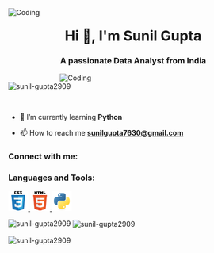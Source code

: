 <img align="right" alt="Coding" width="1000" src="https://encrypted-tbn0.gstatic.com/images?q=tbn:ANd9GcSBM_nQoibKUsq_kEdA4LheoKbabyXJRlQwkw&s"/>
<h1 align="center">Hi 👋, I'm Sunil Gupta</h1>
<h3 align="center">A passionate Data Analyst from India</h3>

<img align="right" alt="Coding" width="400" src="https://camo.githubusercontent.com/2366b34bb903c09617990fb5fff4622f3e941349e846ddb7e73df872a9d21233/68747470733a2f2f63646e2e6472696262626c652e636f6d2f75736572732f3733303730332f73637265656e73686f74732f363538313234332f6176656e746f2e676966"/>

<p align="left"> <img src="https://komarev.com/ghpvc/?username=sunil-gupta2909&label=Profile%20views&color=0e75b6&style=flat" alt="sunil-gupta2909" /> </p>

<p align="left"> <a href="https://twitter.com/" target="blank"><img src="https://img.shields.io/twitter/follow/?logo=twitter&style=for-the-badge" alt="" /></a> </p>

- 🌱 I’m currently learning **Python**

- 📫 How to reach me **sunilgupta7630@gmail.com**

<h3 align="left">Connect with me:</h3>
<p align="left">
</p>

<h3 align="left">Languages and Tools:</h3>
<p align="left"> <a href="https://www.w3schools.com/css/" target="_blank" rel="noreferrer"> <img src="https://raw.githubusercontent.com/devicons/devicon/master/icons/css3/css3-original-wordmark.svg" alt="css3" width="40" height="40"/> </a> <a href="https://www.w3.org/html/" target="_blank" rel="noreferrer"> <img src="https://raw.githubusercontent.com/devicons/devicon/master/icons/html5/html5-original-wordmark.svg" alt="html5" width="40" height="40"/> </a> <a href="https://www.python.org" target="_blank" rel="noreferrer"> <img src="https://raw.githubusercontent.com/devicons/devicon/master/icons/python/python-original.svg" alt="python" width="40" height="40"/> </a> </p>

<p><img align="left" src="https://github-readme-stats.vercel.app/api/top-langs?username=sunil-gupta2909&show_icons=true&locale=en&layout=compact" alt="sunil-gupta2909" /></p>

<p>&nbsp;<img align="center" src="https://github-readme-stats.vercel.app/api?username=sunil-gupta2909&show_icons=true&locale=en" alt="sunil-gupta2909" /></p>

<p><img align="center" src="https://github-readme-streak-stats.herokuapp.com/?user=sunil-gupta2909&" alt="sunil-gupta2909" /></p>
